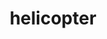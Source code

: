 ---
layout: travel&places
title: helicopter
emoji: helicopter
permalink: 🚁.html
image: assets/img/3moji/helicopter.png
---